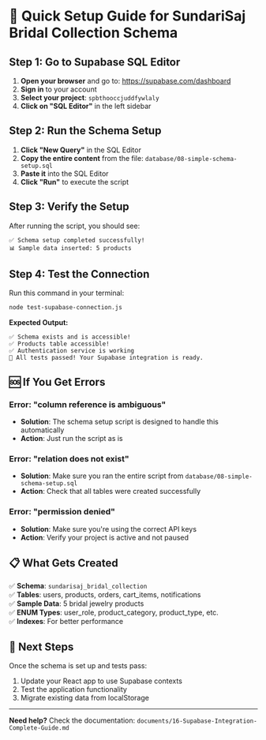 # 🚀 Quick Setup Guide for SundariSaj Bridal Collection Schema

## Step 1: Go to Supabase SQL Editor

1. **Open your browser** and go to: https://supabase.com/dashboard
2. **Sign in** to your account
3. **Select your project**: `spbthooccjuddfywlaly`
4. **Click on "SQL Editor"** in the left sidebar

## Step 2: Run the Schema Setup

1. **Click "New Query"** in the SQL Editor
2. **Copy the entire content** from the file: `database/08-simple-schema-setup.sql`
3. **Paste it** into the SQL Editor
4. **Click "Run"** to execute the script

## Step 3: Verify the Setup

After running the script, you should see:
```
✅ Schema setup completed successfully!
📊 Sample data inserted: 5 products
```

## Step 4: Test the Connection

Run this command in your terminal:
```bash
node test-supabase-connection.js
```

**Expected Output:**
```
✅ Schema exists and is accessible!
✅ Products table accessible!
✅ Authentication service is working
🎉 All tests passed! Your Supabase integration is ready.
```

## 🆘 If You Get Errors

### Error: "column reference is ambiguous"
- **Solution**: The schema setup script is designed to handle this automatically
- **Action**: Just run the script as is

### Error: "relation does not exist"
- **Solution**: Make sure you ran the entire script from `database/08-simple-schema-setup.sql`
- **Action**: Check that all tables were created successfully

### Error: "permission denied"
- **Solution**: Make sure you're using the correct API keys
- **Action**: Verify your project is active and not paused

## 📋 What Gets Created

✅ **Schema**: `sundarisaj_bridal_collection`  
✅ **Tables**: users, products, orders, cart_items, notifications  
✅ **Sample Data**: 5 bridal jewelry products  
✅ **ENUM Types**: user_role, product_category, product_type, etc.  
✅ **Indexes**: For better performance  

## 🎯 Next Steps

Once the schema is set up and tests pass:
1. Update your React app to use Supabase contexts
2. Test the application functionality
3. Migrate existing data from localStorage

---

**Need help?** Check the documentation: `documents/16-Supabase-Integration-Complete-Guide.md` 